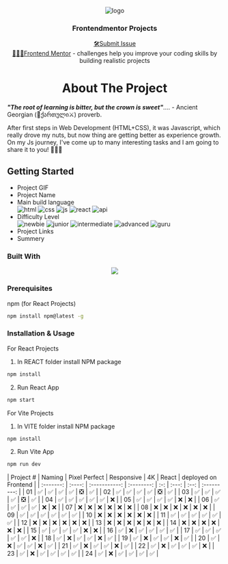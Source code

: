 <a name="readme-top"></a>

<div align="center">
 <img src="https://user-images.githubusercontent.com/79293287/230691890-17dd73a3-5dc6-4b12-9c63-e598e254f73d.png" alt="logo"><br/>
<h3 align="center">Frontendmentor Projects</h3>

  <div align="center">
<a href="https://github.com/tsotneforester/Bitcamp/issues">🛠Submit Issue</a>
    <br>
    <a href="https://www.frontendmentor.io">👩🏻‍💻Frontend Mentor</a> 
    - challenges help you improve your coding skills by building realistic projects
  </div>
</div>


<h1 align="center"> About The Project </h1>

_**"The root of learning is bitter, but the crown is sweet"**_.... - Ancient Georgian (:bow_and_arrow:ქართული:crossed_swords:) proverb.

After first steps in Web Development (HTML+CSS), it was Javascript, which really drove my nuts, but now thing are getting better as experience growth. On my Js journey, I've come up to many interesting tasks and I am going to share it to you! :partying_face::partying_face::partying_face:

## Getting Started

- Project GIF
- Project Name
- Main build language  
  ![html](https://img.shields.io/badge/-HTML-6abecd "image")
  ![css](https://img.shields.io/badge/-CSS-3e54a3 "image")
  ![js](https://img.shields.io/badge/-JS-cf6390 "image")
  ![react](https://img.shields.io/badge/-React-f4cf0c "image")
  ![api](https://img.shields.io/badge/-API-aad742 "image")
- Difficulty Level  
  ![newbie](https://img.shields.io/badge/%201%20-newbie-white?labelColor=6abecd "image")
  ![junior](https://img.shields.io/badge/%202%20-junior-white?labelColor=aad742 "image")
  ![intermediate](https://img.shields.io/badge/%203%20-intermediate-white?labelColor=f1b604 "image")
  ![advanced](https://img.shields.io/badge/%204%20-advanced-white?labelColor=bf4605 "image")
  ![guru](https://img.shields.io/badge/%205%20-guru-white?labelColor=ed2c49 "image")
- Project Links
- Summery

<!-- <div align="center">
 <img src="https://github-production-user-asset-6210df.s3.amazonaws.com/79293287/270189088-af0d9f08-c748-4f14-914e-abf8f8829a5c.png" />
 <img src="https://github-production-user-asset-6210df.s3.amazonaws.com/79293287/270189138-8bf9d8ff-689e-455e-adac-f7a4eda3bd68.png" />
</div> -->

### Built With

<p align="center">
  <a href="https://skillicons.dev">
    <img src="https://skills.thijs.gg/icons?i=js,html,css,sass,styledcomponents,react,codepen,figma,git,ps,vscode" />
  </a>
</p>

### Prerequisites

npm (for React Projects)

```sh
npm install npm@latest -g
```

### Installation & Usage

For React Projects
  1. In REACT folder install NPM package
  ```sh
  npm install
  ```
  2. Run React App
  ```sh
  npm start
  ```

For Vite Projects
  1. In VITE folder install NPM package
  ```sh
  npm install
  ```
  2. Run Vite App
  ```sh
  npm run dev
  ```

| Project # | Naming | Pixel Perfect | Responsive  | 4K | React |  deployed on Frontend |
| :-------: | :----: | :-----------: | :--------: | :-: | :---: | :--: | :---------: |
| 01 | ✅ | ✅ | ✅ | ✅ | ❎ | ✅ |
| 02 | ✅ | ✅ | ✅ | ✅ | ❎ | ✅ |
| 03 | ✅ | ✅ | ✅ | ✅ | ❎ | ✅ |
| 04 | ✅ | ✅ | ✅ | ✅ | ✅ | ❌ |
| 05 | ✅ | ✅ | ✅ | ✅ | ❌ | ❌ |
| 06 | ✅ | ✅ | ✅ | ✅ | ❌ | ❌ |
| 07 | ❌ | ❌ | ❌ | ❌ | ❌ | ❌ |
| 08 | ❌ | ❌ | ❌ | ❌ | ❌ | ❌ |
| 09 | ✅ | ✅ | ✅ | ✅ | ✅ | ✅ |
| 10 | ❌ | ❌ | ❌ | ❌ | ❌ | ❌ |
| 11 | ✅ | ✅ | ✅ | ✅ | ✅ | ✅ |
| 12 | ❌ | ❌ | ❌ | ❌ | ❌ | ❌ |
| 13 | ❌ | ❌ | ❌ | ❌ | ❌ | ❌ |
| 14 | ❌ | ❌ | ❌ | ❌ | ❌ | ❌ |
| 15 | ✅ | ✅ | ✅ | ✅ | ❌ | ❌ |
| 16 | ✅ | ❌ | ✅ | ✅ | ✅ | ✅ |
| 17 | ✅ | ✅ | ✅ | ✅ | ✅ | ❌ |
| 18 | ✅ | ❌ | ✅ | ✅ | ❌ | ✅ |
| 19 | ✅ | ❌ | ✅ | ✅ | ❌ | ✅ |
| 20 | ✅ | ❌ | ✅ | ✅ | ❌ | ✅ |
| 21 | ✅ | ❌ | ✅ | ✅ | ❌ | ✅ |
| 22 | ✅ | ❌ | ✅ | ✅ | ✅ | ❌ |
| 23 | ✅ | ❌ | ✅ | ✅ | ✅ | ✅ |
| 24 | ✅ | ❌ | ✅ | ✅ | ✅ | ✅ |
<!-- | nam |pixp| res| 4k  |reac |.fgm|on frontend


## About Me

[![Top Langs](http://github-profile-summary-cards.vercel.app/api/cards/profile-details?username=tsotneforester&theme=github_dark)](https://github.com/anuraghazra/github-readme-stats)
